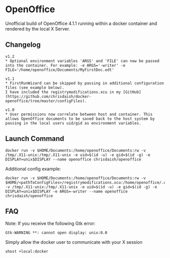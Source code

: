 OpenOffice
===========

Unofficial build of OpenOffice 4.1.1 running within a docker container and rendered by the local X Server.

Changelog
---------
```
v1.2
* Optional environment variables 'ARGS' and 'FILE' can now be passed into the container. For example: -e ARGS='-writer' -e FILE='/home/openoffice/Documents/MyFirstDoc.odt'

v1.1
* FirstRunWizard can be skipped by passing in additional configuration files (see example below).
I have included the registrymodifications.xcu in my [GitHub](https://github.com/chrisdaish/docker-openoffice/tree/master/configFiles).

v1.0
* User permissions now correlate between host and container. This allows OpenOffice documents to be saved back to the host system by passing in the local users uid/gid as environment variables.
```

Launch Command
---------------
```
docker run -v $HOME/Documents:/home/openoffice/Documents:rw -v /tmp/.X11-unix:/tmp/.X11-unix -e uid=$(id -u) -e gid=$(id -g) -e DISPLAY=unix$DISPLAY --name openoffice chrisdaish/openoffice
```
Additional config example:

```
docker run -v $HOME/Documents:/home/openoffice/Documents:rw -v $HOME/<pathToConfigFiles>/registrymodifications.xcu:/home/openoffice/.openoffice/5/user/registrymodifications.xcu:ro -v /tmp/.X11-unix:/tmp/.X11-unix -e uid=$(id -u) -e gid=$(id -g) -e DISPLAY=unix$DISPLAY -e ARGS=-writer --name openoffice chrisdaish/openoffice
```

FAQ
---
Note: If you receive the following Gtk error:

```
Gtk-WARNING **: cannot open display: unix:0.0
```
Simply allow the docker user to communicate with your X session

```
xhost +local:docker
```
